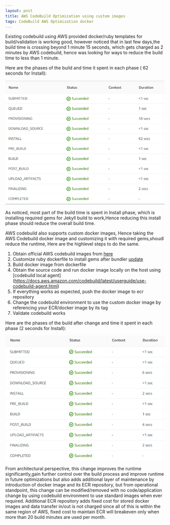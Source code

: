 ```yaml
---
layout: post
title: AWS CodeBuild Optimization using custom images
tags: CodeBuild AWS Optimization docker
---
```


Existing codebuild using  AWS provided docker/ruby templates for build/validation is working good, however noticed that in last few days,the build time is crossing beyond 1 minute 15 seconds, which gets charged as 2 minutes by AWS codebuild, hence was looking for ways to reduce the build time to less than 1 minute. 

Here are the phases of the build and time it spent in each phase ( 62 seconds for Install):

![Before](/assets/screenshots/codebuild_phases_before-20181216.png)

As noticed, most part of the build time is spent in Install phase, which is installing required gems for Jekyll build to work,Hence reducing this install phase should reduce the overall build time.

AWS codebuild also supports custom docker images, Hence taking the AWS Codebuild docker image and customizing it with required gems,shoudl reduce the runtime, Here are the highlevel steps to do the same.

1. Obtain official AWS codebuild images from [here](https://github.com/aws/aws-codebuild-docker-images)
2. Customize ruby  dockerfile to install gems  after bundler [update](https://github.com/aws/aws-codebuild-docker-images/blob/master/ubuntu/ruby/2.5.3/Dockerfile)
3. Build docker image from dockerfile
4. Obtain the source code and run docker image locally on the host using [codebuild local agent] (https://docs.aws.amazon.com/codebuild/latest/userguide/use-codebuild-agent.html)
5. If everything works as expected, push the docker image to ecr repository
6. Change the codebuild environment to use the custom docker image by referencing your ECR/docker image by its tag
7. Validate codebuild works

Here are the phases of the build after change and time it spent in each phase (2 seconds for Install):

![After](/assets/screenshots/codebuild_phases_after-20181216.png)

From architectural perspective, this change improves the runtime significantly,gain further control over the  build process and improve runtime in future optimizations but also adds additional layer of maintenance by introduction of docker image and its ECR repository, but from operational standpoint, this change can be modified/removed with no code/application change by using codebuild environment to use standard images when ever required. Additional ECR repository adds fixed cost for stored docker images and data transfer in/out is not charged since all of this is within the same region of AWS, fixed cost to maintain ECR will breakeven only when more than 20 build minutes are used per month.

